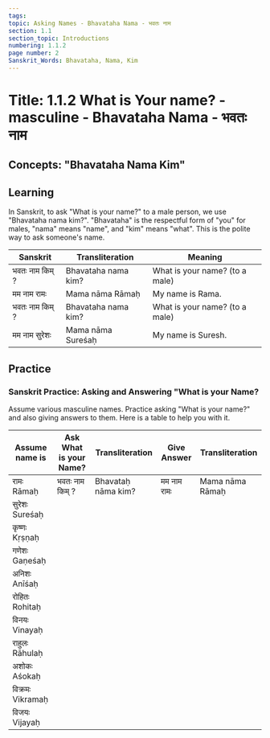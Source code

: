 ```yaml
---
tags:
topic: Asking Names - Bhavataha Nama - भवतः नाम
section: 1.1
section_topic: Introductions
numbering: 1.1.2
page number: 2
Sanskrit_Words: Bhavataha, Nama, Kim
---
```

# Title: 1.1.2 What is Your name? - masculine - Bhavataha Nama - भवतः नाम
## Concepts: "Bhavataha Nama Kim"

## Learning
In Sanskrit, to ask "What is your name?" to a male person, we use "Bhavataha nama kim?". "Bhavataha" is the respectful form of "you" for males, "nama" means "name", and "kim" means "what". This is the polite way to ask someone's name.

| Sanskrit        | Transliteration     | Meaning                        |
| --------------- | ------------------- | ------------------------------ |
| भवतः नाम किम् ? | Bhavataha nama kim? | What is your name? (to a male) |
| मम नाम रामः     | Mama nāma Rāmaḥ     | My name is Rama.               |
| भवतः नाम किम् ? | Bhavataha nama kim? | What is your name? (to a male) |
| मम नाम सुरेशः   | Mama nāma Sureśaḥ   | My name is Suresh.             |

## Practice
### Sanskrit Practice: Asking and Answering "What is your Name?

Assume various masculine names.  Practice asking "What is your name?" and also giving answers to them.  Here is a table to help you with it.

| Assume name is   | Ask What is your Name? | Transliteration    | Give Answer | Transliteration |
| ---------------- | ---------------------- | ------------------ | ----------- | --------------- |
| रामः Rāmaḥ       | भवतः नाम किम् ?        | Bhavataḥ nāma kim? | मम नाम रामः | Mama nāma Rāmaḥ |
| सुरेशः Sureśaḥ   |                        |                    |             |                 |
| कृष्णः Kṛṣṇaḥ    |                        |                    |             |                 |
| गणेशः Gaṇeśaḥ    |                        |                    |             |                 |
| अनिशः Anīśaḥ     |                        |                    |             |                 |
| रोहितः Rohitaḥ   |                        |                    |             |                 |
| विनयः Vinayaḥ    |                        |                    |             |                 |
| राहुलः Rāhulaḥ   |                        |                    |             |                 |
| अशोकः Aśokaḥ     |                        |                    |             |                 |
| विक्रमः Vikramaḥ |                        |                    |             |                 |
| विजयः Vijayaḥ    |                        |                    |             |                 |
